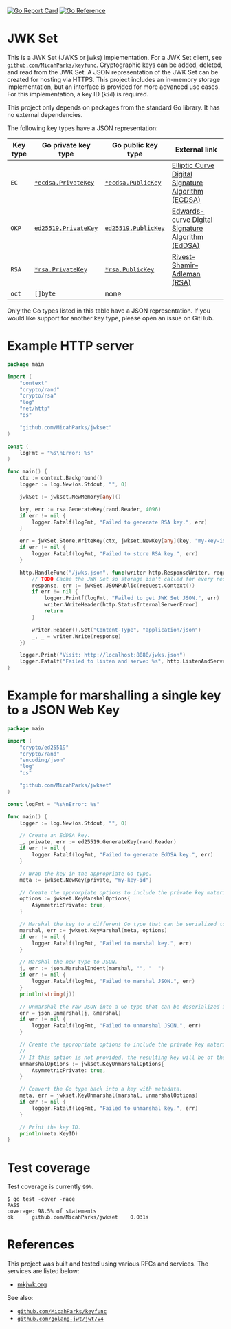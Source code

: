[![Go Report Card](https://goreportcard.com/badge/github.com/MicahParks/jwkset)](https://goreportcard.com/report/github.com/MicahParks/jwkset) [![Go Reference](https://pkg.go.dev/badge/github.com/MicahParks/jwkset.svg)](https://pkg.go.dev/github.com/MicahParks/jwkset)
# JWK Set
This is a JWK Set (JWKS or jwks) implementation. For a JWK Set client,
see [`github.com/MicahParks/keyfunc`](https://github.com/MicahParks/keyfunc). Cryptographic keys can be added, deleted,
and read from the JWK Set. A JSON representation of the JWK Set can be created for hosting via HTTPS. This project
includes an in-memory storage implementation, but an interface is provided for more advanced use cases. For this
implementation, a key ID (`kid`) is required.

This project only depends on packages from the standard Go library. It has no external dependencies.

The following key types have a JSON representation:

| Key type | Go private key type                                                  | Go public key type                                                 | External link                                                                                                                  |
|----------|----------------------------------------------------------------------|--------------------------------------------------------------------|--------------------------------------------------------------------------------------------------------------------------------|
| `EC`     | [`*ecdsa.PrivateKey`](https://pkg.go.dev/crypto/ecdsa#PrivateKey)    | [`*ecdsa.PublicKey`](https://pkg.go.dev/crypto/ecdsa#PublicKey)    | [Elliptic Curve Digital Signature Algorithm (ECDSA)](https://en.wikipedia.org/wiki/Elliptic_Curve_Digital_Signature_Algorithm) |
| `OKP`    | [`ed25519.PrivateKey`](https://pkg.go.dev/crypto/ed25519#PrivateKey) | [`ed25519.PublicKey`](https://pkg.go.dev/crypto/ed25519#PublicKey) | [Edwards-curve Digital Signature Algorithm (EdDSA)](https://en.wikipedia.org/wiki/EdDSA)                                       |
| `RSA`    | [`*rsa.PrivateKey`](https://pkg.go.dev/crypto/rsa#PrivateKey)        | [`*rsa.PublicKey`](https://pkg.go.dev/crypto/rsa#PublicKey)        | [Rivest–Shamir–Adleman (RSA)](https://en.wikipedia.org/wiki/RSA_(cryptosystem))                                                |
| `oct`    | `[]byte`                                                             | none                                                               |                                                                                                                                |

Only the Go types listed in this table have a JSON representation. If you would like support for another key type,
please open an issue on GitHub.

# Example HTTP server
```go
package main

import (
	"context"
	"crypto/rand"
	"crypto/rsa"
	"log"
	"net/http"
	"os"

	"github.com/MicahParks/jwkset"
)

const (
	logFmt = "%s\nError: %s"
)

func main() {
	ctx := context.Background()
	logger := log.New(os.Stdout, "", 0)

	jwkSet := jwkset.NewMemory[any]()

	key, err := rsa.GenerateKey(rand.Reader, 4096)
	if err != nil {
		logger.Fatalf(logFmt, "Failed to generate RSA key.", err)
	}

	err = jwkSet.Store.WriteKey(ctx, jwkset.NewKey[any](key, "my-key-id"))
	if err != nil {
		logger.Fatalf(logFmt, "Failed to store RSA key.", err)
	}

	http.HandleFunc("/jwks.json", func(writer http.ResponseWriter, request *http.Request) {
		// TODO Cache the JWK Set so storage isn't called for every request.
		response, err := jwkSet.JSONPublic(request.Context())
		if err != nil {
			logger.Printf(logFmt, "Failed to get JWK Set JSON.", err)
			writer.WriteHeader(http.StatusInternalServerError)
			return
		}

		writer.Header().Set("Content-Type", "application/json")
		_, _ = writer.Write(response)
	})

	logger.Print("Visit: http://localhost:8080/jwks.json")
	logger.Fatalf("Failed to listen and serve: %s", http.ListenAndServe(":8080", nil))
}
```

# Example for marshalling a single key to a JSON Web Key
```go
package main

import (
	"crypto/ed25519"
	"crypto/rand"
	"encoding/json"
	"log"
	"os"

	"github.com/MicahParks/jwkset"
)

const logFmt = "%s\nError: %s"

func main() {
	logger := log.New(os.Stdout, "", 0)

	// Create an EdDSA key.
	_, private, err := ed25519.GenerateKey(rand.Reader)
	if err != nil {
		logger.Fatalf(logFmt, "Failed to generate EdDSA key.", err)
	}

	// Wrap the key in the appropriate Go type.
	meta := jwkset.NewKey(private, "my-key-id")

	// Create the approrpiate options to include the private key material in the JSON representation.
	options := jwkset.KeyMarshalOptions{
		AsymmetricPrivate: true,
	}

	// Marshal the key to a different Go type that can be serialized to JSON.
	marshal, err := jwkset.KeyMarshal(meta, options)
	if err != nil {
		logger.Fatalf(logFmt, "Failed to marshal key.", err)
	}

	// Marshal the new type to JSON.
	j, err := json.MarshalIndent(marshal, "", "  ")
	if err != nil {
		logger.Fatalf(logFmt, "Failed to marshal JSON.", err)
	}
	println(string(j))

	// Unmarshal the raw JSON into a Go type that can be deserialized into a key.
	err = json.Unmarshal(j, &marshal)
	if err != nil {
		logger.Fatalf(logFmt, "Failed to unmarshal JSON.", err)
	}

	// Create the appropriate options to include the private key material in the deserialization.
	//
	// If this option is not provided, the resulting key will be of the type ed25519.PublicKey.
	unmarshalOptions := jwkset.KeyUnmarshalOptions{
		AsymmetricPrivate: true,
	}

	// Convert the Go type back into a key with metadata.
	meta, err = jwkset.KeyUnmarshal(marshal, unmarshalOptions)
	if err != nil {
		logger.Fatalf(logFmt, "Failed to unmarshal key.", err)
	}

	// Print the key ID.
	println(meta.KeyID)
}
```

# Test coverage
Test coverage is currently `99%`.

```
$ go test -cover -race
PASS
coverage: 98.5% of statements
ok      github.com/MicahParks/jwkset    0.031s
```

# References
This project was built and tested using various RFCs and services. The services are listed below:
* [mkjwk.org](https://github.com/mitreid-connect/mkjwk.org)

See also:
* [`github.com/MicahParks/keyfunc`](https://github.com/MicahParks/keyfunc)
* [`github.com/golang-jwt/jwt/v4`](https://github.com/golang-jwt/jwt)
